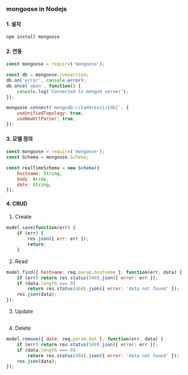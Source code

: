 ### mongoose in Nodejs

#### 1. 설치

```javascript
npm install mongoose
```

#### 2. 연동

```javascript
const mongoose = require('mongoose');

const db = mongoose.connection;
db.on('error', console.error);
db.once('open', function() {
    console.log('Connected to mongod server');
});

mongoose.connect('mongodb://{address}/{db}', {
    useUnifiedTopology: true,
    useNewUrlParser: true,
});
```

#### 3. 모델 정의

```javascript
const mongoose = require('mongoose');
const Schema = mongoose.Schema;

const realTimeSchema = new Schema({
    hostname: String,
    body: Array,
    date: String,
});
```

#### 4. CRUD

1. Create

```javascript
model.save(function(err) {
    if (err) {
        res.json({ err: err });
        return;
    }
```

2. Read

```javascript
model.find({ hostname: req.param.hostname }, function(err, data) {
    if (err) return res.status(500).json({ error: err });
    if (data.length === 0)
        return res.status(404).json({ error: 'data not found' });
    res.json(data);
});
```

3. Update

```javascript
```

4. Delete

```javascript
model.remove({ date: req.param.dat }, function(err, data) {
    if (err) return res.status(500).json({ error: err });
    if (data.length === 0)
        return res.status(404).json({ error: 'data not found' });
    res.json(data);
});
```
